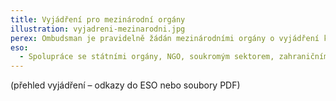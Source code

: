 ```yaml
---
title: Vyjádření pro mezinárodní orgány
illustration: vyjadreni-mezinarodni.jpg
perex: Ombudsman je pravidelně žádán mezinárodními orgány o vyjádření k některým tématům, kterými se zabývá. V některých činnostech je přímo úkolem ombudsmana taková vyjádření poskytnout. Například při monitorování práv lidí s postižením předkládá ombudsman Výboru OSN pro práva osob se zdravotním postižením alternativní zprávu o právech lidí s postižením v České republice.
eso:
  - Spolupráce se státními orgány, NGO, soukromým sektorem, zahraničními subjekty
---
```


(přehled vyjádření – odkazy do ESO nebo soubory PDF)
